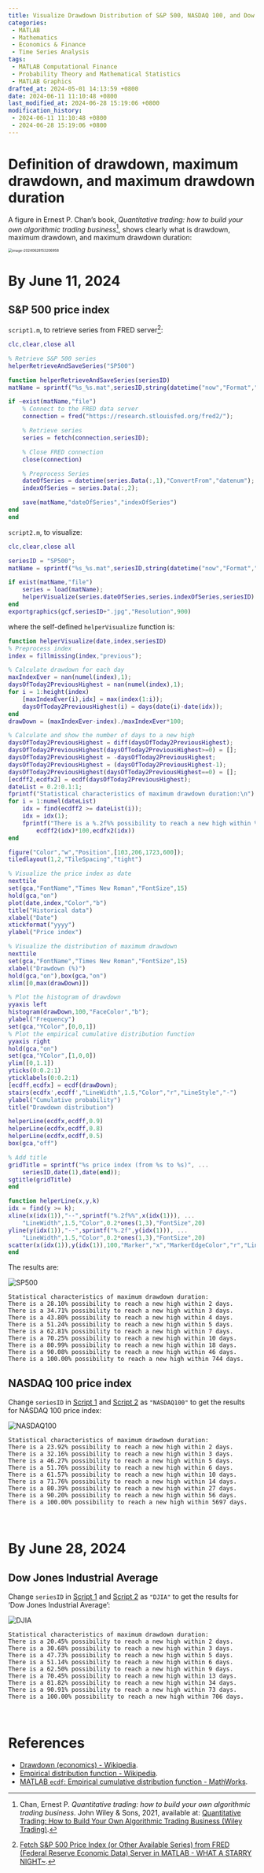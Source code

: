 ```yaml
---
title: Visualize Drawdown Distribution of S&P 500, NASDAQ 100, and Dow Jones Industrial Average in MATLAB
categories:
 - MATLAB
 - Mathematics
 - Economics & Finance
 - Time Series Analysis
tags:
 - MATLAB Computational Finance
 - Probability Theory and Mathematical Statistics
 - MATLAB Graphics
drafted_at: 2024-05-01 14:13:59 +0800
date: 2024-06-11 11:10:48 +0800
last_modified_at: 2024-06-28 15:19:06 +0800
modification_history:
 - 2024-06-11 11:10:48 +0800
 - 2024-06-28 15:19:06 +0800
---
```


# Definition of drawdown, maximum drawdown, and maximum drawdown duration

A figure in Ernest P. Chan’s book, *Quantitative trading: how to build your own algorithmic trading business*[^2], shows clearly what is drawdown, maximum drawdown, and maximum drawdown duration:

<img src="https://raw.githubusercontent.com/HelloWorld-1017/blog-images/main/imgs/202406281532133.png" alt="image-20240628153206958" style="zoom: 50%;" />

<br>

# By June 11, 2024

## S&P 500 price index

`script1.m`, to retrieve series from FRED server[^1]:

<div id="script-1"></div>

```matlab
clc,clear,close all

% Retrieve S&P 500 series
helperRetrieveAndSaveSeries("SP500")

function helperRetrieveAndSaveSeries(seriesID)
matName = sprintf("%s_%s.mat",seriesID,string(datetime("now","Format","yyyyMMdd")));

if ~exist(matName,"file")
    % Connect to the FRED data server
    connection = fred("https://research.stlouisfed.org/fred2/");

    % Retrieve series
    series = fetch(connection,seriesID);

    % Close FRED connection
    close(connection)

    % Preprocess Series
    dateOfSeries = datetime(series.Data(:,1),"ConvertFrom","datenum");
    indexOfSeries = series.Data(:,2);

    save(matName,"dateOfSeries","indexOfSeries")
end
end
```

`script2.m`, to visualize:

<div id="script-2"></div>

```matlab
clc,clear,close all

seriesID = "SP500";
matName = sprintf("%s_%s.mat",seriesID,string(datetime("now","Format","yyyyMMdd")));

if exist(matName,"file")
    series = load(matName);
    helperVisualize(series.dateOfSeries,series.indexOfSeries,seriesID)
end
exportgraphics(gcf,seriesID+".jpg","Resolution",900)
```

where the self-defined `helperVisualize` function is:

```matlab
function helperVisualize(date,index,seriesID)
% Preprocess index
index = fillmissing(index,"previous");

% Calculate drawdown for each day
maxIndexEver = nan(numel(index),1);
daysOfToday2PreviousHighest = nan(numel(index),1);
for i = 1:height(index)
    [maxIndexEver(i),idx] = max(index(1:i));
    daysOfToday2PreviousHighest(i) = days(date(i)-date(idx));
end
drawDown = (maxIndexEver-index)./maxIndexEver*100;

% Calculate and show the number of days to a new high
daysOfToday2PreviousHighest = diff(daysOfToday2PreviousHighest);
daysOfToday2PreviousHighest(daysOfToday2PreviousHighest>=0) = [];
daysOfToday2PreviousHighest = -daysOfToday2PreviousHighest;
daysOfToday2PreviousHighest = (daysOfToday2PreviousHighest-1);
daysOfToday2PreviousHighest(daysOfToday2PreviousHighest==0) = [];
[ecdff2,ecdfx2] = ecdf(daysOfToday2PreviousHighest);
dateList = 0.2:0.1:1;
fprintf("Statistical characteristics of maximum drawdown duration:\n")
for i = 1:numel(dateList)
    idx = find(ecdff2 >= dateList(i));
    idx = idx(1);
    fprintf("There is a %.2f%% possibility to reach a new high within %d days. \n", ...
        ecdff2(idx)*100,ecdfx2(idx))
end

figure("Color","w","Position",[103,206,1723,600]);
tiledlayout(1,2,"TileSpacing","tight")

% Visualize the price index as date
nexttile
set(gca,"FontName","Times New Roman","FontSize",15)
hold(gca,"on")
plot(date,index,"Color","b")
title("Historical data")
xlabel("Date")
xtickformat("yyyy")
ylabel("Price index")

% Visualize the distribution of maximum drawdown
nexttile
set(gca,"FontName","Times New Roman","FontSize",15)
xlabel("Drawdown (%)")
hold(gca,"on"),box(gca,"on")
xlim([0,max(drawDown)])

% Plot the histogram of drawdown
yyaxis left
histogram(drawDown,100,"FaceColor","b");
ylabel("Frequency")
set(gca,"YColor",[0,0,1])
% Plot the empirical cumulative distribution function
yyaxis right
hold(gca,"on")
set(gca,"YColor",[1,0,0])
ylim([0,1.1])
yticks(0:0.2:1)
yticklabels(0:0.2:1)
[ecdff,ecdfx] = ecdf(drawDown);
stairs(ecdfx',ecdff',"LineWidth",1.5,"Color","r","LineStyle","-")
ylabel("Cumulative probability")
title("Drawdown distribution")

helperLine(ecdfx,ecdff,0.9)
helperLine(ecdfx,ecdff,0.8)
helperLine(ecdfx,ecdff,0.5)
box(gca,"off")

% Add title
gridTitle = sprintf("%s price index (from %s to %s)", ...
    seriesID,date(1),date(end));
sgtitle(gridTitle)
end

function helperLine(x,y,k)
idx = find(y >= k);
xline(x(idx(1)),"--",sprintf("%.2f%%",x(idx(1))), ...
    "LineWidth",1.5,"Color",0.2*ones(1,3),"FontSize",20)
yline(y(idx(1)),"--",sprintf("%.2f",y(idx(1))), ...
    "LineWidth",1.5,"Color",0.2*ones(1,3),"FontSize",20)
scatter(x(idx(1)),y(idx(1)),100,"Marker","x","MarkerEdgeColor","r","LineWidth",2)
end
```

The results are:

![SP500](https://raw.githubusercontent.com/HelloWorld-1017/blog-images/main/imgs/202406111035009.jpg)

```
Statistical characteristics of maximum drawdown duration:
There is a 28.10% possibility to reach a new high within 2 days. 
There is a 34.71% possibility to reach a new high within 3 days. 
There is a 43.80% possibility to reach a new high within 4 days. 
There is a 51.24% possibility to reach a new high within 5 days. 
There is a 62.81% possibility to reach a new high within 7 days. 
There is a 70.25% possibility to reach a new high within 10 days. 
There is a 80.99% possibility to reach a new high within 18 days. 
There is a 90.08% possibility to reach a new high within 46 days. 
There is a 100.00% possibility to reach a new high within 744 days. 
```

## NASDAQ 100 price index

Change `seriesID` in [Script 1](#script-1) and [Script 2](#script-2) as `"NASDAQ100"` to get the results for NASDAQ 100 price index:

![NASDAQ100](https://raw.githubusercontent.com/HelloWorld-1017/blog-images/main/imgs/202406111035726.jpg)

```
Statistical characteristics of maximum drawdown duration:
There is a 23.92% possibility to reach a new high within 2 days. 
There is a 32.16% possibility to reach a new high within 3 days. 
There is a 46.27% possibility to reach a new high within 5 days. 
There is a 51.76% possibility to reach a new high within 6 days. 
There is a 61.57% possibility to reach a new high within 10 days. 
There is a 71.76% possibility to reach a new high within 14 days. 
There is a 80.39% possibility to reach a new high within 27 days. 
There is a 90.20% possibility to reach a new high within 56 days. 
There is a 100.00% possibility to reach a new high within 5697 days. 
```

<br>

# By June 28, 2024

## Dow Jones Industrial Average

Change `seriesID` in [Script 1](#script-1) and [Script 2](#script-2) as `"DJIA"` to get the results for ‘Dow Jones Industrial Average’:

![DJIA](https://raw.githubusercontent.com/HelloWorld-1017/blog-images/main/imgs/202406281522265.jpg)

```
Statistical characteristics of maximum drawdown duration:
There is a 20.45% possibility to reach a new high within 2 days. 
There is a 30.68% possibility to reach a new high within 3 days. 
There is a 47.73% possibility to reach a new high within 5 days. 
There is a 51.14% possibility to reach a new high within 6 days. 
There is a 62.50% possibility to reach a new high within 9 days. 
There is a 70.45% possibility to reach a new high within 13 days. 
There is a 81.82% possibility to reach a new high within 34 days. 
There is a 90.91% possibility to reach a new high within 73 days. 
There is a 100.00% possibility to reach a new high within 706 days. 
```

<br>

# References

[^1]: [Fetch S&P 500 Price Index (or Other Available Series) from FRED (Federal Reserve Economic Data) Server in MATLAB - WHAT A STARRY NIGHT~](https://helloworld-1017.github.io/2024-04-17/13-58-11.html).
[^2]: Chan, Ernest P. *Quantitative trading: how to build your own algorithmic trading business*. John Wiley & Sons, 2021, available at: [Quantitative Trading: How to Build Your Own Algorithmic Trading Business (Wiley Trading)](https://www.myquant.cn/uploads/default/original/1X/4c7037365a4bf1623734c1c899baed7855061ace.pdf).

- [Drawdown (economics) - Wikipedia](https://en.wikipedia.org/wiki/Drawdown_(economics)).
- [Empirical distribution function - Wikipedia](https://en.wikipedia.org/wiki/Empirical_distribution_function).
- [MATLAB `ecdf`: Empirical cumulative distribution function - MathWorks](https://ww2.mathworks.cn/help/stats/ecdf.html).



